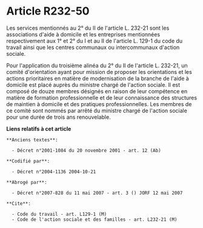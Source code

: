 # Article R232-50

Les services mentionnés au 2° du II de l'article L. 232-21 sont les associations d'aide à domicile et les entreprises
mentionnées respectivement aux 1° et 2° du I et au II de l'article L. 129-1 du code du travail ainsi que les centres
communaux ou intercommunaux d'action sociale.

Pour l'application du troisième alinéa du 2° du II de l'article L. 232-21, un comité d'orientation ayant pour mission de
proposer les orientations et les actions prioritaires en matière de modernisation de la branche de l'aide à domicile est
placé auprès du ministre chargé de l'action sociale. Il est composé de douze membres désignés en raison de leur compétence en
matière de formation professionnelle et de leur connaissance des structures de maintien à domicile et des pratiques
professionnelles. Les membres de ce comité sont nommés par arrêté du ministre chargé de l'action sociale pour une durée de
trois ans renouvelable.

**Liens relatifs à cet article**

	**Anciens textes**:

	  - Décret n°2001-1084 du 20 novembre 2001 - art. 12 (Ab)

	**Codifié par**:

	  - Décret n°2004-1136 2004-10-21

	**Abrogé par**:

	  - Décret n°2007-828 du 11 mai 2007 - art. 3 () JORF 12 mai 2007

	**Cite**:

	  - Code du travail - art. L129-1 (M)
	  - Code de l'action sociale et des familles - art. L232-21 (M)
